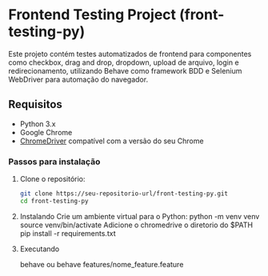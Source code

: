 # Frontend Testing Project (front-testing-py)

Este projeto contém testes automatizados de frontend para componentes como checkbox, drag and drop, dropdown, upload de arquivo, login e redirecionamento, utilizando Behave como framework BDD e Selenium WebDriver para automação do navegador.

## Requisitos

- Python 3.x
- Google Chrome
- [ChromeDriver](https://chromedriver.chromium.org/downloads) compatível com a versão do seu Chrome


### Passos para instalação

1. Clone o repositório:

   ```bash
   git clone https://seu-repositorio-url/front-testing-py.git
   cd front-testing-py
   
2. Instalando
   Crie um ambiente virtual para o Python:
        python -m venv venv
        source venv/bin/activate 
   Adicione o chromedrive o diretorio do $PATH 
   pip install -r requirements.txt

3. Executando

    behave
    ou
    behave features/nome_feature.feature


